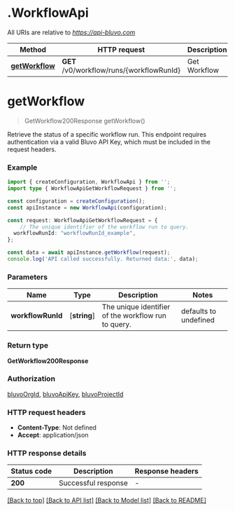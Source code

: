 # .WorkflowApi

All URIs are relative to *https://api-bluvo.com*

Method | HTTP request | Description
------------- | ------------- | -------------
[**getWorkflow**](WorkflowApi.md#getWorkflow) | **GET** /v0/workflow/runs/{workflowRunId} | Get Workflow


# **getWorkflow**
> GetWorkflow200Response getWorkflow()

Retrieve the status of a specific workflow run. This endpoint requires authentication via a valid Bluvo API Key, which must be included in the request headers.

### Example


```typescript
import { createConfiguration, WorkflowApi } from '';
import type { WorkflowApiGetWorkflowRequest } from '';

const configuration = createConfiguration();
const apiInstance = new WorkflowApi(configuration);

const request: WorkflowApiGetWorkflowRequest = {
    // The unique identifier of the workflow run to query.
  workflowRunId: "workflowRunId_example",
};

const data = await apiInstance.getWorkflow(request);
console.log('API called successfully. Returned data:', data);
```


### Parameters

Name | Type | Description  | Notes
------------- | ------------- | ------------- | -------------
 **workflowRunId** | [**string**] | The unique identifier of the workflow run to query. | defaults to undefined


### Return type

**GetWorkflow200Response**

### Authorization

[bluvoOrgId](README.md#bluvoOrgId), [bluvoApiKey](README.md#bluvoApiKey), [bluvoProjectId](README.md#bluvoProjectId)

### HTTP request headers

 - **Content-Type**: Not defined
 - **Accept**: application/json


### HTTP response details
| Status code | Description | Response headers |
|-------------|-------------|------------------|
**200** | Successful response |  -  |

[[Back to top]](#) [[Back to API list]](README.md#documentation-for-api-endpoints) [[Back to Model list]](README.md#documentation-for-models) [[Back to README]](README.md)



